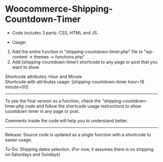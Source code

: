 # Woocommerce-Shipping-Countdown-Timer
 - Code includes 3 parts: 
 CSS, HTML and JS.

- Usage:
1) Add the entire function in "shipping-countdown-timer.php" file to "wp-content -> themes -> functions.php"
2) Add [shipping-countdown-timer] shortcode to any page or post that you want to show

Shortcode attributes: Hour and Minute   
Shortcode with attributes usage: [shipping-countdown-timer hour=16 minute=00]

---

To see the final version as a function, check the "shipping-countdown-timer.php code and follow the shortcode usage instructions to show countdown timer in any page or post.

Comments inside the code will help you to understand better.

-----

Release: Source code is updated as a single function with a shortcode to easier usage. 

To-Do: Shipping dates selection. (For now, it assumes there is no shipping on Saturdays and Sundays)
